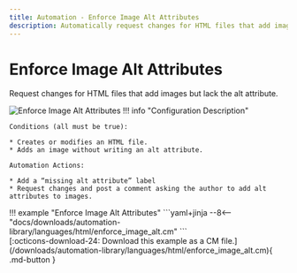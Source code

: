```yaml
---
title: Automation - Enforce Image Alt Attributes
description: Automatically request changes for HTML files that add images but lack the alt attribute.
---
```

# Enforce Image Alt Attributes

<!-- --8<-- [start:example]-->

Request changes for HTML files that add images but lack the alt attribute.

![Enforce Image Alt Attributes](/automations/languages/html/enforce-image-alt/enforce-image-alt.png)
!!! info "Configuration Description"

    Conditions (all must be true):
    
    * Creates or modifies an HTML file.
    * Adds an image without writing an alt attribute.
    
    Automation Actions:
    
    * Add a “missing alt attribute” label
    * Request changes and post a comment asking the author to add alt attributes to images.

<div class="automationExample" markdown="1">
!!! example "Enforce Image Alt Attributes"
    ```yaml+jinja
    --8<-- "docs/downloads/automation-library/languages/html/enforce_image_alt.cm"
    ```
    <div class="result" markdown>
      <span>
      [:octicons-download-24: Download this example as a CM file.](/downloads/automation-library/languages/html/enforce_image_alt.cm){ .md-button }
      </span>
    </div>
<!-- --8<-- [end:example]-->